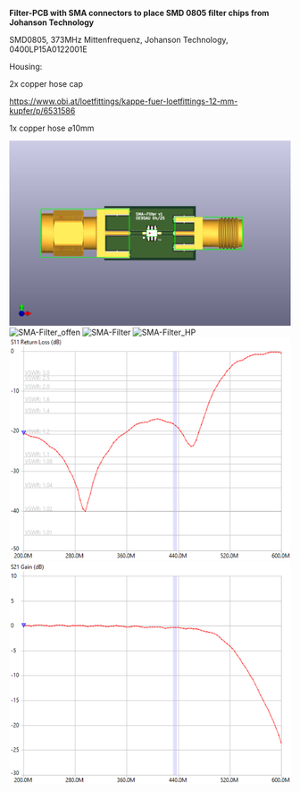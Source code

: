 **Filter-PCB with SMA connectors to place SMD 0805 filter chips from Johanson Technology**


SMD0805, 373MHz Mittenfrequenz, Johanson Technology, 0400LP15A0122001E

Housing:

2x copper hose cap

https://www.obi.at/loetfittings/kappe-fuer-loetfittings-12-mm-kupfer/p/6531586

1x copper hose ⌀10mm

![SMA-Filter_kicad](SMA-Filter.png)
![SMA-Filter_offen](Filter_offen.png)
![SMA-Filter](Filter.png)
![SMA-Filter_HP](Kennlinie_HP.png)
![SMA-Filter_SWR](SWR.png)
![SMA-Filter_NVA1](S21.png)


